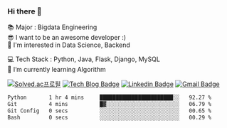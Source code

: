 ### Hi there 👋                       
<!-- [![Hits](https://hits.seeyoufarm.com/api/count/incr/badge.svg?url=https%3A%2F%2Fgithub.com%2Fjjimini98&count_bg=%23E55516&title_bg=%23A2C639&icon=&icon_color=%23000000&title=counts&edge_flat=false)](https://hits.seeyoufarm.com) -->



<!-- [![Anurag's github stats](https://github-readme-stats.vercel.app/api?username=jjimini98&hide_rank=True)](https://github.com/anuraghazra/github-readme-stats) --> 

 
📚 Major :  Bigdata Engineering                
😎 I want to be an awesome developer :)         
🤔 I'm interested in Data Science, Backend
                 

<!-- 💻 Tech Stack : <img src="https://img.shields.io/badge/Python-blue?style=flat-square&logo=python&logoColor=white"/> <img src="https://img.shields.io/badge/Git-F05032?style=flat-square&logo=git&logoColor=white"/> <img src="https://img.shields.io/badge/Flask-000000?style=flat-square&logo=Flask&logoColor=white"/> <img src="https://img.shields.io/badge/Django-092E20?style=flat-square&logo=Django&logoColor=white"/> <img src="https://img.shields.io/badge/SpringBoot-6DB33F?style=flat-square&logo=SpringBoot&logoColor=white"/>  --> 


 💻 Tech Stack : Python, Java, Flask, Django, MySQL                                              
🌱 I’m currently learning Algorithm    

[![Solved.ac프로필](http://mazassumnida.wtf/api/mini/generate_badge?boj=jjimini98)](https://solved.ac/jjimini98)
[![Tech Blog Badge](http://img.shields.io/badge/-%20Blog-black?style=flat-square&logo=tistory&link=https://growingarchive.tistory.com/)](https://growingarchive.tistory.com/)
[![Linkedin Badge](https://img.shields.io/badge/-LinkedIn-blue?style=flat-square&logo=Linkedin&logoColor=white&link=https://www.linkedin.com/in/jimin-yoo-8b6aa0200/)](https://www.linkedin.com/in/jimin-yoo-8b6aa0200/)
[![Gmail Badge](https://img.shields.io/badge/Gmail-d14836?style=flat-square&logo=Gmail&logoColor=white&link=mailto:jjimini98@gmail.com)](mailto:jjimini98@gmail.com)



<!-- 🧐 [My Personal Blog](https://growingarchive.tistory.com/)              -->
<!-- 🧐 Contact :[My Personal Blog](https://growingarchive.tistory.com/)  [LinkedIn](https://www.linkedin.com/in/jimin-yoo-8b6aa0200/) -->

<!-- ✔️ 1 Day 1 Commit (2021.01.01~ ing)    -->                                       
<!--✔️ 1 Day 1 BOJ (2021.03.05~ ing) [GO](https://github.com/jjimini98/Algorithm_Study) -->                                                                
<!--✔️ 1 Day 1 BQ (2021.03.20~ ing) [GO](https://github.com/jjimini98/Backend_Interview_Question) -->

<!--🏃 Personal Project (21.03.21~ ing)    [GO](https://github.com/jjimini98/SecurityLight)      -->                                                   
<!--✍️ TIL(Today I Learned)  [GO](https://github.com/jjimini98/TIL)-->

   
<!--START_SECTION:waka-->

```txt
Python       1 hr 4 mins     ███████████████████████░░   92.27 %
Git          4 mins          █▓░░░░░░░░░░░░░░░░░░░░░░░   06.79 %
Git Config   0 secs          ░░░░░░░░░░░░░░░░░░░░░░░░░   00.65 %
Bash         0 secs          ░░░░░░░░░░░░░░░░░░░░░░░░░   00.29 %
```

<!--END_SECTION:waka-->
<!-- [![Anurag's github stats](https://github-readme-stats.vercel.app/api?username=jjimini98&hide_rank=True)](https://github.com/anuraghazra/github-readme-stats) -->
<!-- [![Top Langs](https://github-readme-stats.vercel.app/api/top-langs/?username=jjimini98&langs_count=4&layout=compact)](https://github.com/anuraghazra/github-readme-stats) -->



<!--
**jjimini98/jjimini98** is a ✨ _special_ ✨ repository because its `README.md` (this file) appears on your GitHub profile.

[![solved.ac tier](http://mazassumnida.wtf/api/generate_badge?boj=jjimini98)](https://solved.ac/jjimini98)
![hyp3rflow's solved.ac stats](https://github-readme-solvedac.hyp3rflow.vercel.app/api/?handle=jjimini98)

Here are some ideas to get you started:

- 🔭 I’m currently working on ...
- 🌱 I’m currently learning d
- 👯 I’m looking to collaborate on ...
- 🤔 I’m looking for help with ...
- 💬 Ask me about ...
- 📫 Contact: [blog](https://growingarchive.tistory.com/) [instagram](https://www.instagram.com/ggrowingtree/) [email](jjimini98@naver.com)
- 😄 Pronouns: ...
- ⚡ Fun fact: ...



Here are some ideas to get you started:

- 🔭 I’m currently working on ...
- 🌱 I’m currently learning d
- 👯 I’m looking to collaborate on ...
- 🤔 I’m looking for help with ...
- 💬 Ask me about ...
- 📫 How to reach me: ...
- 😄 Pronouns: ...
- ⚡ Fun fact: ...

-->








